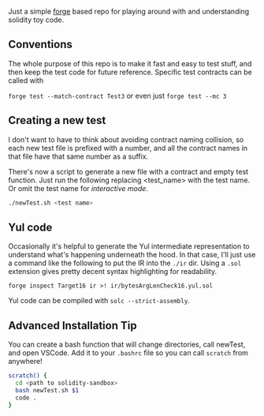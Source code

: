 Just a simple [forge](https://book.getfoundry.sh/forge/) based repo for playing around with and 
understanding solidity toy code.

## Conventions

The whole purpose of this repo is to make it fast and easy to test stuff, and then keep the test code for
future reference. Specific test contracts can be called with

`forge test --match-contract Test3` or even just `forge test --mc 3`

## Creating a new test

I don't want to have to think about avoiding contract naming collision, so each new test file
is prefixed with a number, and all the contract names in that file have that same number as a suffix.

There's now a script to generate a new file with a contract and empty test function. Just run the following replacing <test_name> with the test name.  Or omit the test name for _interactive mode_.

```sh
./newTest.sh <test name>
```

## Yul code

Occasionally it's helpful to generate the Yul intermediate representation to understand what's
happening underneath the hood. In that case, I'll just use a command like the following to 
put the IR into the `./ir` dir. Using a `.sol` extension gives pretty decent syntax highlighting
for readability.

```
forge inspect Target16 ir >! ir/bytesArgLenCheck16.yul.sol
```

Yul code can be compiled with `solc --strict-assembly`.


## Advanced Installation Tip
You can create a bash function that will change directories, call newTest, and open VSCode.
Add it to your `.bashrc` file so you can call `scratch` from anywhere!

```bash
scratch() {
  cd <path to solidity-sandbox>
  bash newTest.sh $1
  code .
}
```
